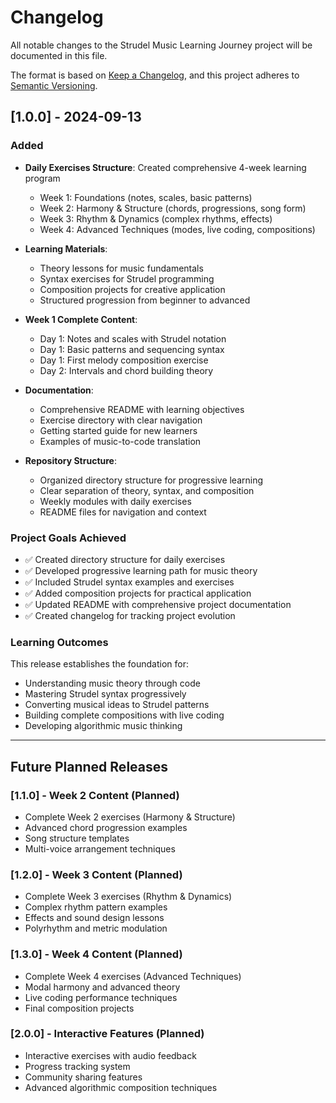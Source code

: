 # Changelog

All notable changes to the Strudel Music Learning Journey project will be documented in this file.

The format is based on [Keep a Changelog](https://keepachangelog.com/en/1.0.0/),
and this project adheres to [Semantic Versioning](https://semver.org/spec/v2.0.0.html).

## [1.0.0] - 2024-09-13

### Added
- **Daily Exercises Structure**: Created comprehensive 4-week learning program
  - Week 1: Foundations (notes, scales, basic patterns)
  - Week 2: Harmony & Structure (chords, progressions, song form)
  - Week 3: Rhythm & Dynamics (complex rhythms, effects)
  - Week 4: Advanced Techniques (modes, live coding, compositions)

- **Learning Materials**:
  - Theory lessons for music fundamentals
  - Syntax exercises for Strudel programming
  - Composition projects for creative application
  - Structured progression from beginner to advanced

- **Week 1 Complete Content**:
  - Day 1: Notes and scales with Strudel notation
  - Day 1: Basic patterns and sequencing syntax
  - Day 1: First melody composition exercise
  - Day 2: Intervals and chord building theory

- **Documentation**:
  - Comprehensive README with learning objectives
  - Exercise directory with clear navigation
  - Getting started guide for new learners
  - Examples of music-to-code translation

- **Repository Structure**:
  - Organized directory structure for progressive learning
  - Clear separation of theory, syntax, and composition
  - Weekly modules with daily exercises
  - README files for navigation and context

### Project Goals Achieved
- ✅ Created directory structure for daily exercises
- ✅ Developed progressive learning path for music theory
- ✅ Included Strudel syntax examples and exercises  
- ✅ Added composition projects for practical application
- ✅ Updated README with comprehensive project documentation
- ✅ Created changelog for tracking project evolution

### Learning Outcomes
This release establishes the foundation for:
- Understanding music theory through code
- Mastering Strudel syntax progressively
- Converting musical ideas to Strudel patterns
- Building complete compositions with live coding
- Developing algorithmic music thinking

---

## Future Planned Releases

### [1.1.0] - Week 2 Content (Planned)
- Complete Week 2 exercises (Harmony & Structure)
- Advanced chord progression examples
- Song structure templates
- Multi-voice arrangement techniques

### [1.2.0] - Week 3 Content (Planned)  
- Complete Week 3 exercises (Rhythm & Dynamics)
- Complex rhythm pattern examples
- Effects and sound design lessons
- Polyrhythm and metric modulation

### [1.3.0] - Week 4 Content (Planned)
- Complete Week 4 exercises (Advanced Techniques)
- Modal harmony and advanced theory
- Live coding performance techniques
- Final composition projects

### [2.0.0] - Interactive Features (Planned)
- Interactive exercises with audio feedback
- Progress tracking system
- Community sharing features
- Advanced algorithmic composition techniques